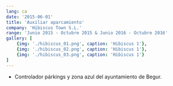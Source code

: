 ```yaml
---
lang: ca
date: '2015-06-01'
title: 'Auxiliar aparcamiento'
company: 'Hibiscus Town S.L.'
range: 'Junio 2015 - Octubre 2015 & Junio 2016 - Octubre 2016'
gallery: [
    {img: './hibiscus_01.png', caption: 'Hibiscus 1'},
    {img: './hibiscus_02.png', caption: 'Hibiscus 1'},
    {img: './hibiscus_03.png', caption: 'Hibiscus 1'}
]
---
```


- Controlador párkings y zona azul del ayuntamiento de Begur.